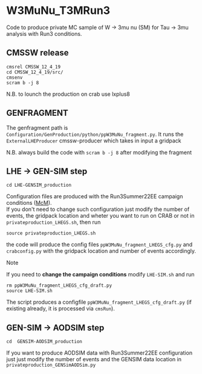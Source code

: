 # W3MuNu_T3MRun3
Code to produce private MC sample of W -> 3mu nu (SM) for Tau -> 3mu analysis with Run3 conditions.
## CMSSW release
```
cmsrel CMSSW_12_4_19
cd CMSSW_12_4_19/src/
cmsenv
scram b -j 8
```
N.B. to lounch the production on crab use lxplus8
## GENFRAGMENT
The genfragment path is `Configuration/GenProduction/python/ppW3MuNu_fragment.py`. It runs the `ExternalLHEProducer` cmssw-producer which takes in input a gridpack

N.B. always build the code with `scram b -j 8` after modifying the fragment

## LHE -> GEN-SIM step
```
cd LHE-GENSIM_production
```
Configuration files are produced with the Run3Summer22EE campaign conditions ([McM](https://cms-pdmv-prod.web.cern.ch/mcm/requests?dataset_name=WtoTauNu_Tauto3Mu_TuneCP5_13p6TeV_pythia8&page=0&shown=127)).\
If you don't need to change such configuration just modify the number of events, the gridpack location and wheter you want to run on CRAB or not in `privateproduction_LHEGS.sh`, then run
```
source privateproduction_LHEGS.sh
```
the code will produce the config files `ppW3MuNu_fragment_LHEGS_cfg.py` and `crabconfig.py` with the gridpack location and number of events accordingly.
> [!NOTE]
>If you need to **change the campaign conditions** modify `LHE-SIM.sh` and run
>```
>rm ppW3MuNu_fragment_LHEGS_cfg_draft.py
>source LHE-SIM.sh
>```
>The script produces a configfile `ppW3MuNu_fragment_LHEGS_cfg_draft.py` (if existing already, it is processed via `cmsRun`).
## GEN-SIM -> AODSIM step
```
cd  GENSIM-AODSIM_production
```
If you want to produce AODSIM data with Run3Summer22EE configuration just just modify the number of events and the GENSIM data location in `privateproduction_GENSimAODSim.py`


